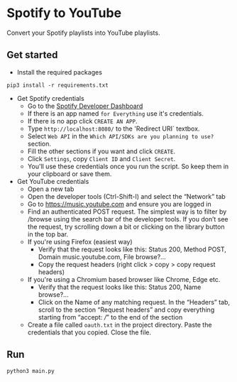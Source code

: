 # Spotify to YouTube
Convert your Spotify playlists into YouTube playlists.

## Get started
- Install the required packages
```
pip3 install -r requirements.txt
```
- Get Spotify credentials
    - Go to the [Spotify Developer Dashboard](https://developer.spotify.com/dashboard/applications)
    - If there is an app named `for Everything` use it's credentials.
    - If there is no app click `CREATE AN APP`.
    - Type `http://localhost:8080/` to the 'Redirect URI` textbox.
    - Select `Web API` in the `Which API/SDKs are you planning to use?` section.
    - Fill the other sections if you want and click `CREATE`.
    - Click `Settings`, copy `Client ID` and `Client Secret`.
    - You'll use these credentials once you run the script. So keep them in your clipboard or save them.
- Get YouTube credentials
    - Open a new tab
    - Open the developer tools (Ctrl-Shift-I) and select the “Network” tab
    - Go to https://music.youtube.com and ensure you are logged in
    - Find an authenticated POST request. The simplest way is to filter by /browse using the search bar of the developer tools. If you don’t see the request, try scrolling down a bit or clicking on the library button in the top bar.
    - If you're using Firefox (easiest way)
        - Verify that the request looks like this: Status 200, Method POST, Domain music.youtube.com, File browse?...
        - Copy the request headers (right click > copy > copy request headers)
    - If you're using a Chromium based browser like Chrome, Edge etc.
        - Verify that the request looks like this: Status 200, Name browse?...
        - Click on the Name of any matching request. In the “Headers” tab, scroll to the section “Request headers” and copy everything starting from “accept: */*” to the end of the section
    - Create a file called `oauth.txt` in the project directory. Paste the credentials that you copied. Close the file.

## Run
```
python3 main.py
```
